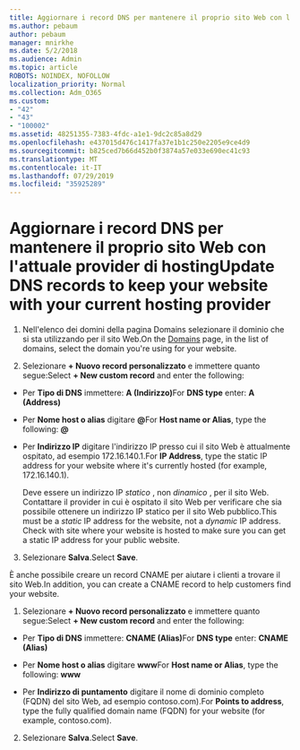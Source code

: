 ```yaml
---
title: Aggiornare i record DNS per mantenere il proprio sito Web con l'attuale provider di hosting
ms.author: pebaum
author: pebaum
manager: mnirkhe
ms.date: 5/2/2018
ms.audience: Admin
ms.topic: article
ROBOTS: NOINDEX, NOFOLLOW
localization_priority: Normal
ms.collection: Adm_O365
ms.custom:
- "42"
- "43"
- "100002"
ms.assetid: 48251355-7383-4fdc-a1e1-9dc2c85a8d29
ms.openlocfilehash: e437015d476c1417fa37e1b1c250e2205e9ce4d9
ms.sourcegitcommit: b825ced7b66d452b0f3874a57e033e690ec41c93
ms.translationtype: MT
ms.contentlocale: it-IT
ms.lasthandoff: 07/29/2019
ms.locfileid: "35925289"
---
```

# <a name="update-dns-records-to-keep-your-website-with-your-current-hosting-provider"></a><span data-ttu-id="27ec9-102">Aggiornare i record DNS per mantenere il proprio sito Web con l'attuale provider di hosting</span><span class="sxs-lookup"><span data-stu-id="27ec9-102">Update DNS records to keep your website with your current hosting provider</span></span>

1. <span data-ttu-id="27ec9-103">Nell'elenco [](https://portal.office.com/adminportal/home#/Domains) dei domini della pagina Domains selezionare il dominio che si sta utilizzando per il sito Web.</span><span class="sxs-lookup"><span data-stu-id="27ec9-103">On the [Domains](https://portal.office.com/adminportal/home#/Domains) page, in the list of domains, select the domain you're using for your website.</span></span>

2. <span data-ttu-id="27ec9-104">Selezionare **+ Nuovo record personalizzato** e immettere quanto segue:</span><span class="sxs-lookup"><span data-stu-id="27ec9-104">Select **+ New custom record** and enter the following:</span></span>

  - <span data-ttu-id="27ec9-105">Per **Tipo di DNS** immettere: **A (Indirizzo)**</span><span class="sxs-lookup"><span data-stu-id="27ec9-105">For **DNS type** enter: **A (Address)**</span></span>

  - <span data-ttu-id="27ec9-106">Per **Nome host o alias** digitare **@**</span><span class="sxs-lookup"><span data-stu-id="27ec9-106">For **Host name or Alias**, type the following: **@**</span></span>

  - <span data-ttu-id="27ec9-107">Per **Indirizzo IP** digitare l'indirizzo IP presso cui il sito Web è attualmente ospitato, ad esempio 172.16.140.1.</span><span class="sxs-lookup"><span data-stu-id="27ec9-107">For **IP Address**, type the static IP address for your website where it's currently hosted (for example, 172.16.140.1).</span></span>

    <span data-ttu-id="27ec9-p101">Deve essere un indirizzo IP  *statico*  , non  *dinamico*  , per il sito Web. Contattare il provider in cui è ospitato il sito Web per verificare che sia possibile ottenere un indirizzo IP statico per il sito Web pubblico.</span><span class="sxs-lookup"><span data-stu-id="27ec9-p101">This must be a  *static*  IP address for the website, not a  *dynamic*  IP address. Check with site where your website is hosted to make sure you can get a static IP address for your public website.</span></span>

3. <span data-ttu-id="27ec9-110">Selezionare **Salva**.</span><span class="sxs-lookup"><span data-stu-id="27ec9-110">Select **Save**.</span></span>

<span data-ttu-id="27ec9-111">È anche possibile creare un record CNAME per aiutare i clienti a trovare il sito Web.</span><span class="sxs-lookup"><span data-stu-id="27ec9-111">In addition, you can create a CNAME record to help customers find your website.</span></span>
  
1. <span data-ttu-id="27ec9-112">Selezionare **+ Nuovo record personalizzato** e immettere quanto segue:</span><span class="sxs-lookup"><span data-stu-id="27ec9-112">Select **+ New custom record** and enter the following:</span></span>

  - <span data-ttu-id="27ec9-113">Per **Tipo di DNS** immettere: **CNAME (Alias)**</span><span class="sxs-lookup"><span data-stu-id="27ec9-113">For **DNS type** enter: **CNAME (Alias)**</span></span>

  - <span data-ttu-id="27ec9-114">Per **Nome host o alias** digitare **www**</span><span class="sxs-lookup"><span data-stu-id="27ec9-114">For **Host name or Alias**, type the following: **www**</span></span>

  - <span data-ttu-id="27ec9-115">Per **Indirizzo di puntamento** digitare il nome di dominio completo (FQDN) del sito Web, ad esempio contoso.com).</span><span class="sxs-lookup"><span data-stu-id="27ec9-115">For **Points to address**, type the fully qualified domain name (FQDN) for your website (for example, contoso.com).</span></span>

2. <span data-ttu-id="27ec9-116">Selezionare **Salva**.</span><span class="sxs-lookup"><span data-stu-id="27ec9-116">Select **Save**.</span></span>
